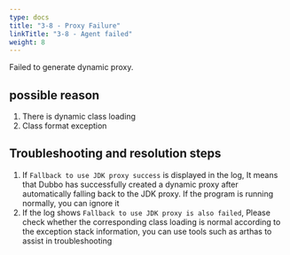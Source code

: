 ```yaml
---
type: docs
title: "3-8 - Proxy Failure"
linkTitle: "3-8 - Agent failed"
weight: 8
---
```


Failed to generate dynamic proxy.

## possible reason

1. There is dynamic class loading
2. Class format exception

## Troubleshooting and resolution steps

1. If `Fallback to use JDK proxy success` is displayed in the log,
   It means that Dubbo has successfully created a dynamic proxy after automatically falling back to the JDK proxy. If the program is running normally, you can ignore it
2. If the log shows `Fallback to use JDK proxy is also failed`,
   Please check whether the corresponding class loading is normal according to the exception stack information, you can use tools such as arthas to assist in troubleshooting

<p style="margin-top: 3rem;"> </p>